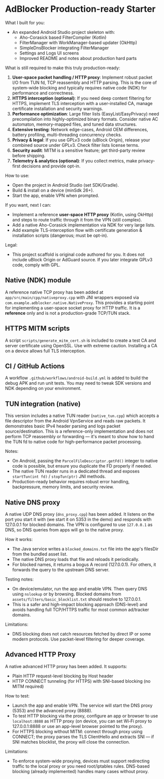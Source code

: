 AdBlocker Production-ready Starter
=================================

What I built for you:
 - An expanded Android Studio project skeleton with:
   - Aho-Corasick based FilterCompiler (Kotlin)
   - FilterManager with WorkManager-based updater (OkHttp)
   - SimpleDnsBlocker integrating FilterManager
   - Settings and Logs UI screens
   - Improved README and notes about production hard parts

What is still required to make this truly production-ready:
 1. **User-space packet handling / HTTP proxy**: Implement robust packet I/O from TUN fd, TCP reassembly and HTTP parsing. This is the core of system-wide blocking and typically requires native code (NDK) for performance and correctness.
 2. **HTTPS interception (optional)**: If you need deep content filtering for HTTPS, implement TLS interception with a user-installed CA, manage certificate installation and security warnings.
 3. **Performance optimization**: Large filter lists (EasyList/EasyPrivacy) need precompilation into highly-optimized binary formats. Consider native AC automaton, memory-mapped files, and tuned data structures.
 4. **Extensive testing**: Network edge-cases, Android OEM differences, battery profiling, multi-threading concurrency checks.
 5. **Privacy & legal**: If you use GPLv3 code (uBlock Origin), release your combined source under GPLv3. Check filter lists license terms.
 6. **Security audit**: MITM is a sensitive feature; get third-party review before shipping.
 7. **Telemetry & analytics (optional)**: If you collect metrics, make privacy-first decisions and provide opt-in.

How to use:
 - Open the project in Android Studio (set SDK/Gradle).
 - Build & install on a device (minSdk 26+).
 - Start the app, enable VPN when prompted.

If you want, next I can:
 - Implement a reference **user-space HTTP proxy** (Kotlin, using OkHttp) and steps to route traffic through it from the VPN (still complex).
 - Add a native Aho-Corasick implementation via NDK for very large lists.
 - Add example TLS-interception flow with certificate generation & installation scripts (dangerous; must be opt-in).

Legal:
 - This project scaffold is original code authored for you. It does not include uBlock Origin or AdGuard source. If you later integrate GPLv3 code, comply with GPL.



## Native (NDK) module

A reference native TCP proxy has been added at `app/src/main/cpp/nativeproxy.cpp` with JNI wrappers exposed via `com.example.adblocker.native.NativeProxy`. This provides a starting point for implementing a user-space socket proxy for HTTP traffic. It is a **reference** only and is not a production-grade TCP/TUN stack. 

## HTTPS MITM scripts

A script `scripts/generate_mitm_cert.sh` is included to create a test CA and server certificate using OpenSSL. Use with extreme caution. Installing a CA on a device allows full TLS interception.

## CI / GitHub Actions

A workflow `.github/workflows/android-build.yml` is added to build the debug APK and run unit tests. You may need to tweak SDK versions and NDK depending on your environment.


## TUN integration (native)

This version includes a native TUN reader (`native_tun.cpp`) which accepts a file descriptor from the Android VpnService and reads raw packets. It demonstrates basic IPv4 header parsing and logs packet source/destination. This is a reference-only implementation and does not perform TCP reassembly or forwarding — it's meant to show how to hand the TUN fd to native code for high-performance packet processing.

Notes:
 - On Android, passing the `ParcelFileDescriptor.getFd()` integer to native code is possible, but ensure you duplicate the FD properly if needed.
 - The native TUN reader runs in a dedicated thread and exposes `startTun(int fd)` / `stopTun(ptr)` JNI methods.
 - Production-ready behavior requires robust error handling, backpressure, memory limits, and security review.


## Native DNS proxy

A native UDP DNS proxy (`dns_proxy.cpp`) has been added. It listens on the port you start it with (we start it on 5353 in the demo) and responds with 127.0.0.1 for blocked domains. The VPN is configured to use `127.0.0.1` as DNS, so DNS queries from apps will go to the native proxy.

How it works:
 - The Java service writes a `blocked_domains.txt` file into the app's filesDir from the bundled asset list.
 - The native DNS proxy loads that file and reloads it periodically.
 - For blocked names, it returns a bogus A record (127.0.0.1). For others, it forwards the query to the upstream DNS server.

Testing notes:
 - On device/emulator, run the app and enable VPN. Then query DNS using `nslookup` or by browsing. Blocked domains from `assets/filters/basic_blocklist.txt` should resolve to 127.0.0.1.
 - This is a safer and high-impact blocking approach (DNS-level) and avoids handling full TCP/HTTPS traffic for most common ad/tracker domains.

Limitations:
 - DNS blocking does not catch resources fetched by direct IP or some modern protocols. Use packet-level filtering for deeper coverage.


## Advanced HTTP Proxy

A native advanced HTTP proxy has been added. It supports:
 - Plain HTTP request-level blocking by Host header
 - HTTP CONNECT tunneling (for HTTPS) with SNI-based blocking (no MITM required)

How to test:
 - Launch the app and enable VPN. The service will start the DNS proxy (5353) and the advanced proxy (8888).
 - To test HTTP blocking via the proxy, configure an app or browser to use `localhost:8888` as HTTP proxy (on device, you can set Wi‑Fi proxy to 127.0.0.1:8888 or use an app-level browser pointed to the proxy).
 - For HTTPS blocking without MITM: connect through proxy using CONNECT; the proxy parses the TLS ClientHello and extracts SNI — if SNI matches blocklist, the proxy will close the connection.

Limitations:
 - To enforce system-wide proxying, devices must support redirecting traffic to the local proxy or you need root/iptables rules. DNS-based blocking (already implemented) handles many cases without proxy.

